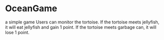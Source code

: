 # OceanGame
a simple game
Users can monitor the tortoise. 
If the tortoise meets jellyfish, it will eat jellyfish and gain 1 point. 
If the tortoise meets garbage can, it will lose 1 point.
